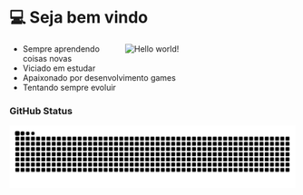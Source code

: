 # 💻 Seja bem vindo

<img align="right" alt="Hello world!" src="https://github.com/Intexsz/Intexsz/assets/160973724/9646ee7c-0d68-4b05-9106-5e47b9034aca"  width="300px"/>


- Sempre aprendendo coisas novas
- Viciado em estudar
- Apaixonado por desenvolvimento games
- Tentando sempre evoluir

### GitHub Status

![github contribution grid snake animation](https://raw.githubusercontent.com/0-don/0-don/output/github-contribution-grid-snake-dark.svg)
